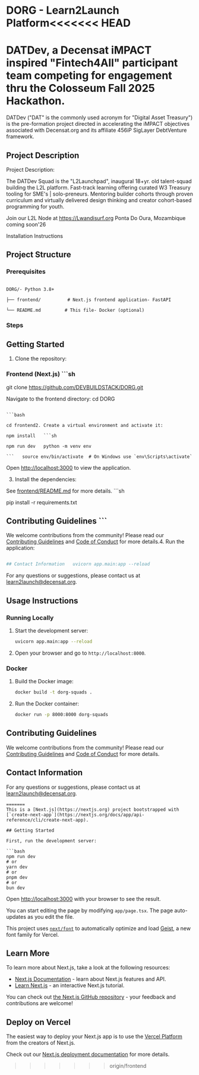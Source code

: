 # DORG - Learn2Launch Platform<<<<<<< HEAD

# DATDev, a Decensat iMPACT inspired "Fintech4All" participant team competing for engagement thru the Colosseum Fall 2025 Hackathon.

DATDev ("DAT" is the commonly used acronym for "Digital Asset Treasury") is the pre-formation project directed in accelerating the iMPACT objectives associated with Decensat.org and its affiliate 456iP SigLayer DebtVenture framework.

## Project Description

Project Description:

The DATDev Squad is the "L2Launchpad", inaugural 18+yr. old talent-squad building the L2L platform. Fast-track learning offering curated W3 Treasury tooling for SME's | solo-preneurs. Mentoring builder cohorts through proven curriculum and virtually delivered design thinking and creator cohort-based programming for youth.

Join our L2L Node at https://Lwandisurf.org Ponta Do Oura, Mozambique coming soon'26

Installation Instructions

## Project Structure

### Prerequisites

```

DORG/- Python 3.8+

├── frontend/          # Next.js frontend application- FastAPI

└── README.md         # This file- Docker (optional)

```

### Steps

## Getting Started

1. Clone the repository:

### Frontend (Next.js)   ```sh

   git clone https://github.com/DEVBUILDSTACK/DORG.git

Navigate to the frontend directory:   cd DORG

   ```

```bash

cd frontend2. Create a virtual environment and activate it:

npm install   ```sh

npm run dev   python -m venv env

```   source env/bin/activate  # On Windows use `env\Scripts\activate`

   ```

Open [http://localhost:3000](http://localhost:3000) to view the application.

3. Install the dependencies:

See [frontend/README.md](frontend/README.md) for more details.   ```sh

   pip install -r requirements.txt

## Contributing Guidelines   ```



We welcome contributions from the community! Please read our [Contributing Guidelines](CONTRIBUTING.md) and [Code of Conduct](CODE_OF_CONDUCT.md) for more details.4. Run the application:

   ```sh

## Contact Information   uvicorn app.main:app --reload

   ```

For any questions or suggestions, please contact us at [learn2launch@decensat.org](mailto:learn2launch@decensat.org).

## Usage Instructions

### Running Locally

1. Start the development server:
   ```sh
   uvicorn app.main:app --reload
   ```

2. Open your browser and go to `http://localhost:8000`.

### Docker

1. Build the Docker image:
   ```sh
   docker build -t dorg-squads .
   ```

2. Run the Docker container:
   ```sh
   docker run -p 8000:8000 dorg-squads
   ```

## Contributing Guidelines

We welcome contributions from the community! Please read our [Contributing Guidelines](CONTRIBUTING.md) and [Code of Conduct](CODE_OF_CONDUCT.md) for more details.

## Contact Information

For any questions or suggestions, please contact us at [learn2launch@decensat.org](mailto:team@decensat.org).
```
=======
This is a [Next.js](https://nextjs.org) project bootstrapped with [`create-next-app`](https://nextjs.org/docs/app/api-reference/cli/create-next-app).

## Getting Started

First, run the development server:

```bash
npm run dev
# or
yarn dev
# or
pnpm dev
# or
bun dev
```

Open [http://localhost:3000](http://localhost:3000) with your browser to see the result.

You can start editing the page by modifying `app/page.tsx`. The page auto-updates as you edit the file.

This project uses [`next/font`](https://nextjs.org/docs/app/building-your-application/optimizing/fonts) to automatically optimize and load [Geist](https://vercel.com/font), a new font family for Vercel.

## Learn More

To learn more about Next.js, take a look at the following resources:

- [Next.js Documentation](https://nextjs.org/docs) - learn about Next.js features and API.
- [Learn Next.js](https://nextjs.org/learn) - an interactive Next.js tutorial.

You can check out [the Next.js GitHub repository](https://github.com/vercel/next.js) - your feedback and contributions are welcome!

## Deploy on Vercel

The easiest way to deploy your Next.js app is to use the [Vercel Platform](https://vercel.com/new?utm_medium=default-template&filter=next.js&utm_source=create-next-app&utm_campaign=create-next-app-readme) from the creators of Next.js.

Check out our [Next.js deployment documentation](https://nextjs.org/docs/app/building-your-application/deploying) for more details.
>>>>>>> origin/frontend
